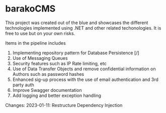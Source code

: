# barakoCMS

This project was created out of the blue and showcases the different technologies implemented using .NET and other related techonologies. It is free to use but on your own risks. 

Items in the pipeline includes
1. Implementing repository pattern for Database Persistence [/]
2. Use of Messaging Queues
3. Security features such as IP Rate limiting, etc
4. Use of Data Transfer Objects and remove confidential information on Authors such as password hashes
5. Enhanced sig-up process with the use of email authentication and 3rd party auth
6. Improve Swagger documentation
7. Add logging and better exception handling 

Changes:
2023-01-11: Restructure Dependency Injection
